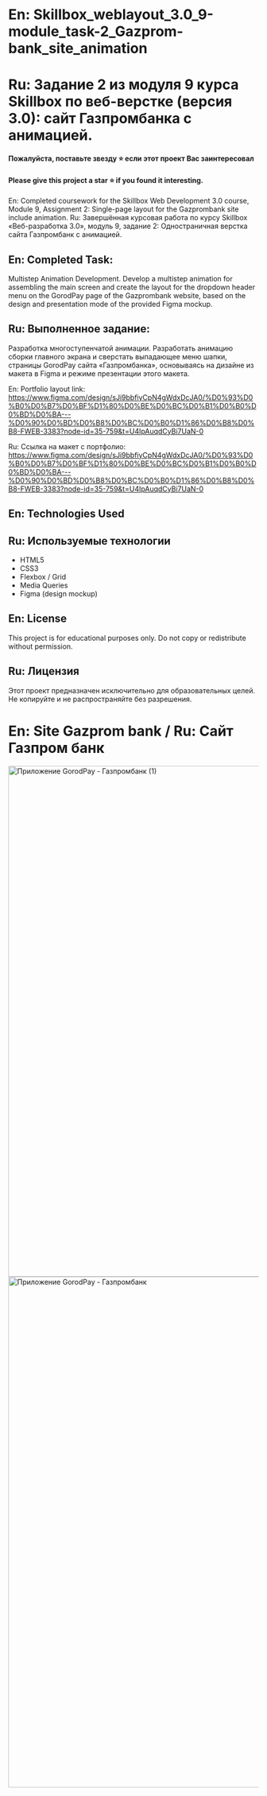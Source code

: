 # En: Skillbox_weblayout_3.0_9-module_task-2_Gazprom-bank_site_animation
# Ru: Задание 2 из модуля 9 курса Skillbox по веб-верстке (версия 3.0): сайт Газпромбанка с анимацией.

#### Пожалуйста, поставьте звезду ⭐ если этот проект Вас заинтересовал
#### Please give this project a star ⭐ if you found it interesting.

En: Completed coursework for the Skillbox Web Development 3.0 course, Module 9, Assignment 2: Single-page layout for the Gazprombank site include animation.
Ru: Завершённая курсовая работа по курсу Skillbox «Веб-разработка 3.0», модуль 9, задание 2: Одностраничная верстка сайта Газпромбанк с анимацией.

## En: Completed Task:
Multistep Animation Development.
Develop a multistep animation for assembling the main screen and create the layout for the dropdown header menu on the GorodPay page of the Gazprombank website, based on the design and presentation mode of the provided Figma mockup.

## Ru: Выполненное задание: 
Разработка многоступенчатой анимации.
Разработать анимацию сборки главного экрана и сверстать выпадающее меню шапки, страницы GorodPay сайта «Газпромбанка», основываясь на дизайне из макета в Figma и режиме презентации этого макета.

En: Portfolio layout link: https://www.figma.com/design/sJi9bbfiyCpN4gWdxDcJA0/%D0%93%D0%B0%D0%B7%D0%BF%D1%80%D0%BE%D0%BC%D0%B1%D0%B0%D0%BD%D0%BA---%D0%90%D0%BD%D0%B8%D0%BC%D0%B0%D1%86%D0%B8%D0%B8-FWEB-3383?node-id=35-759&t=U4IpAuqdCyBi7UaN-0

Ru: Ссылка на макет c портфолио: https://www.figma.com/design/sJi9bbfiyCpN4gWdxDcJA0/%D0%93%D0%B0%D0%B7%D0%BF%D1%80%D0%BE%D0%BC%D0%B1%D0%B0%D0%BD%D0%BA---%D0%90%D0%BD%D0%B8%D0%BC%D0%B0%D1%86%D0%B8%D0%B8-FWEB-3383?node-id=35-759&t=U4IpAuqdCyBi7UaN-0

## En: Technologies Used
## Ru: Используемые технологии

- HTML5
- CSS3
- Flexbox / Grid
- Media Queries
- Figma (design mockup)

## En: License
This project is for educational purposes only. Do not copy or redistribute without permission.

## Ru: Лицензия
Этот проект предназначен исключительно для образовательных целей. Не копируйте и не распространяйте без разрешения.

# En: Site Gazprom bank / Ru: Сайт Газпром бaнк
<img width="1440" height="1028" alt="Приложение GorodPay - Газпромбанк (1)" src="https://github.com/user-attachments/assets/f111848a-bcc5-4f91-a148-238e60f0b366" />
<img width="1440" height="1028" alt="Приложение GorodPay - Газпромбанк" src="https://github.com/user-attachments/assets/0e0aff04-646b-46fd-91d4-3e98a5d8c668" />
















